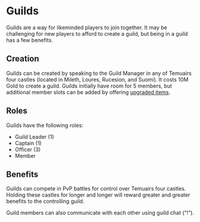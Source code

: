 # Guilds

Guilds are a way for likeminded players to join together. It may be challenging for new players to afford to create a guild, but being in a guild has a few benefits.

## Creation

Guilds can be created by speaking to the Guild Manager in any of Temuairs four castles (located in Mileth, Loures, Rucesion, and Suomi). It costs 10M Gold to create a guild. Guilds initially have room for 5 members, but additional member slots can be added by offering [upgraded items](../../crafting/upgrades).

## Roles

Guilds have the following roles:

- Guild Leader (1)
- Captain (1)
- Officer (3)
- Member

## Benefits

Guilds can compete in PvP battles for control over Temuairs four castles. Holding these castles for longer and longer will reward greater and greater benefits to the controlling guild.

Guild members can also communicate with each other using guild chat ("!").

